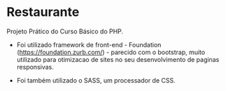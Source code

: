 # Restaurante

Projeto Prático do Curso Básico do PHP.

- Foi utilizado framework de front-end - Foundation (https://foundation.zurb.com/) - parecido com o bootstrap, muito utilizado para otimizacao de sites no seu desenvolvimento de paginas responsivas.

- Foi também utilizado o SASS, um processador de CSS.
